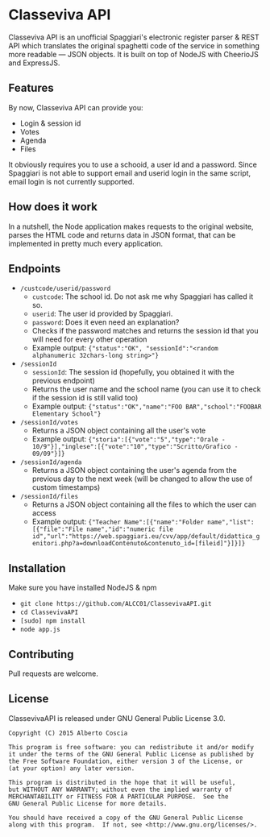 # Classeviva API
Classeviva API is an unofficial Spaggiari's electronic register parser & REST API which translates the original spaghetti code of the service in something more readable — JSON objects. It is built on top of NodeJS with CheerioJS and ExpressJS.
## Features
By now, Classeviva API can provide you:
 * Login & session id
 * Votes
 * Agenda
 * Files
 
It obviously requires you to use a schooid, a user id and a password. Since Spaggiari is not able to support email and userid login in the same script, email login is not currently supported.
## How does it work
In a nutshell, the Node application makes requests to the original website, parses the HTML code and returns data in JSON format, that can be implemented in pretty much every application.
## Endpoints
 * `/custcode/userid/password`
    * `custcode`: The school id. Do not ask me why Spaggiari has called it so.
    * `userid`: The user id provided by Spaggiari.
    * `password`: Does it even need an explanation?
    * Checks if the password matches and returns the session id that you will need for every other operation
    * Example output: `{"status":"OK", "sessionId":"<random alphanumeric 32chars-long string>"}`
 * `/sessionId`
    *  `sessionId`: The session id (hopefully, you obtained it with the previous endpoint)
    *  Returns the user name and the school name (you can use it to check if the session id is still valid too)
    *  Example output: `{"status":"OK","name":"FOO BAR","school":"FOOBAR Elementary School"}`
 * `/sessionId/votes`
    * Returns a JSON object containing all the user's vote
    * Example output: `{"storia":[{"vote":"5","type":"Orale - 10/9"}],"inglese":[{"vote":"10","type":"Scritto/Grafico - 09/09"}]}`
 * `/sessionId/agenda`
    * Returns a JSON object containing the user's agenda from the previous day to the next week (will be changed to allow the use of custom timestamps)
 * `/sessionId/files`
    * Returns a JSON object containing all the files to which the user can access
    * Example output: `{"Teacher Name":[{"name":"Folder name","list":[{"file":"File name","id":"numeric file id","url":"https://web.spaggiari.eu/cvv/app/default/didattica_genitori.php?a=downloadContenuto&contenuto_id=[fileid]"}]}]}`

## Installation
Make sure you have installed NodeJS & npm
 * `git clone https://github.com/ALCC01/ClassevivaAPI.git`
 * `cd ClassevivaAPI`
 * `[sudo] npm install`
 * `node app.js`

## Contributing
Pull requests are welcome.
## License
ClassevivaAPI is released under GNU General Public License 3.0.

    Copyright (C) 2015 Alberto Coscia

    This program is free software: you can redistribute it and/or modify
    it under the terms of the GNU General Public License as published by
    the Free Software Foundation, either version 3 of the License, or
    (at your option) any later version.

    This program is distributed in the hope that it will be useful,
    but WITHOUT ANY WARRANTY; without even the implied warranty of
    MERCHANTABILITY or FITNESS FOR A PARTICULAR PURPOSE.  See the
    GNU General Public License for more details.

    You should have received a copy of the GNU General Public License
    along with this program.  If not, see <http://www.gnu.org/licenses/>.
